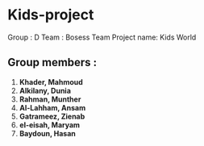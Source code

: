 # Kids-project
Group : D
Team : Bosess Team
Project name: Kids World



## Group members :

1. **Khader, Mahmoud**
2. **Alkilany, Dunia**
3. **Rahman, Munther** 
4. **Al-Lahham, Ansam** 
5. **Gatrameez, Zienab** 
6. **el-eisah, Maryam** 
7. **Baydoun, Hasan** 

